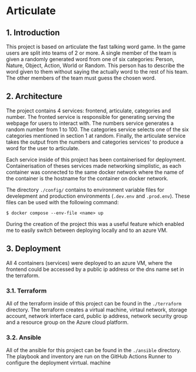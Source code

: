 # Articulate

## 1. Introduction

This project is based on articulate the fast talking word game. In the game users are split into teams of 2 or more. A single member of the team is given a randomly generated word from one of six categories: Person, Nature, Object, Action, World or Random. This person has to describe the word given to them without saying the actually word to the rest of his team. The other members of  the team must guess the chosen word.

## 2. Architecture 
The project contains 4 services: frontend, articulate, categories and number. The fronted service is responsible for generating serving the webpage for users to interact with. The numbers service generates a random number from 1 to 100. The categories service selects one of the six categories mentioned in section 1 at random. Finally, the articulate service takes the output from the numbers and categories services' to produce a word for the user to articulate.

Each service inside of this project has been containerised for deployment. Containerisation of theses services made networking simplistic, as each container was connected to the same docker network where the name of the container is the hostname for the container on docker network. 

The directory `./config/` contains to environment variable files for develepment and production environments (`.dev.env` and `.prod.env`). These files can be used with the following command:   

```
$ docker compose --env-file <name> up 
```

During the creation of the project this was a useful feature which enabled me to easily switch between deploying locally and to an azure VM.

## 3. Deployment

All 4 containers (services) were deployed to an azure VM, where the frontend could be accessed by a public ip address or the dns name set in the terraform.

### 3.1. Terraform 

All of the terraform inside of this project can be found in the `./terraform` directory. The terraform creates a virtual machine, virtaul network, storage account, network interface card, public ip address, network security group and a resource group on the Azure cloud platform.

### 3.2. Ansible 

All of the ansible for this project can be found in the `./ansible` directory. The playbook and inventory are run on the GitHub Actions Runner to configure the deployment virrtual. machine